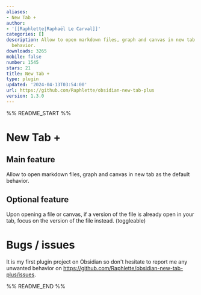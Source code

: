 ```yaml
---
aliases:
- New Tab +
author:
- '[[Raphlette|Raphaël Le Carval]]'
categories: []
description: Allow to open markdown files, graph and canvas in new tab as the default
  behavior.
downloads: 3265
mobile: false
number: 1545
stars: 21
title: New Tab +
type: plugin
updated: '2024-04-13T03:54:00'
url: https://github.com/Raphlette/obsidian-new-tab-plus
version: 1.3.0
---
```


%% README_START %%

# New Tab +

## Main feature

Allow to open markdown files, graph and canvas in new tab as the default behavior.

## Optional feature

Upon opening a file or canvas, if a version of the file is already open in your tab, focus on the version of the file instead. (toggleable)

# Bugs / issues

It is my first plugin project on Obsidian so don't hesitate to report me any unwanted behavior on https://github.com/Raphlette/obsidian-new-tab-plus/issues.


%% README_END %%